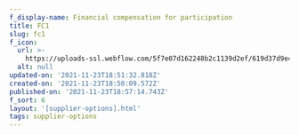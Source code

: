 ```yaml
---
f_display-name: Financial compensation for participation
title: FC1
slug: fc1
f_icon:
  url: >-
    https://uploads-ssl.webflow.com/5f7e07d162248b2c1139d2ef/619d37d9e40cb66fb0b0796c_cost.png
  alt: null
updated-on: '2021-11-23T18:51:32.818Z'
created-on: '2021-11-23T18:50:09.572Z'
published-on: '2021-11-23T18:57:14.743Z'
f_sort: 6
layout: '[supplier-options].html'
tags: supplier-options
---
```



